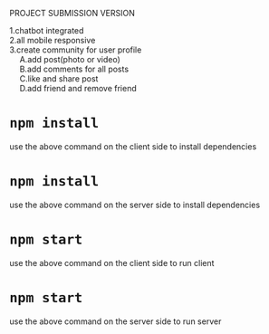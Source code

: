 PROJECT SUBMISSION VERSION

1.chatbot integrated <br/>
2.all mobile responsive<br/>
 3.create community for user profile <br/>
&emsp;    A.add post(photo or video)<br/>
&emsp;     B.add comments for all posts<br/>
&emsp;      C.like and share post<br/>
&emsp;     D.add friend and remove friend<br/>

# `npm install`
use the above command on the client side to install dependencies

# `npm install`
use the above command on the server side to install dependencies

# `npm start`
use the above command on the client side to run client

# `npm start`
use the above command on the server side to run server
